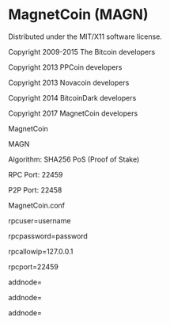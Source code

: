 MagnetCoin (MAGN)
===================
Distributed under the MIT/X11 software license.

Copyright 2009-2015 The Bitcoin developers

Copyright 2013 PPCoin developers

Copyright 2013 Novacoin developers

Copyright 2014 BitcoinDark developers

Copyright 2017 MagnetCoin developers

MagnetCoin

MAGN

Algorithm: SHA256 PoS (Proof of Stake)


RPC Port: 22459

P2P Port: 22458


MagnetCoin.conf

rpcuser=username

rpcpassword=password

rpcallowip=127.0.0.1

rpcport=22459

addnode=

addnode=

addnode=

